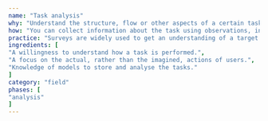 ```yaml
---
name: "Task analysis"
why: "Understand the structure, flow or other aspects of a certain task. Task analysis focuses on what end users actually do to achieve their goals."
how: "You can collect information about the task using observations, interviews, formal task descriptions or manuals. These tasks can be (re)structured using decomposition, resulting in a hierarchical task analysis. Use standardised models to describe tasks. An activity diagram is a typical visual representation of the flow of an activity model."
practice: "Surveys are widely used to get an understanding of a target group’s preferences, habits or wishes. This method is quick and inexpensive, but it can be difficult to obtain reliable results. Getting sufficient responses is often challenging for companies, who may use gifts to persuade people to fill in the survey."
ingredients: [
"A willingness to understand how a task is performed.",
"A focus on the actual, rather than the imagined, actions of users.",
"Knowledge of models to store and analyse the tasks."
]
category: "field"
phases: [
"analysis"
]
---
```

